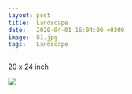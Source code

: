 ```yaml
---
layout: post
title:  Landscape
date:   2020-04-01 16:04:00 +0300
image:  01.jpg
tags:   Landscape
---
```


20 x 24 inch                                                                       

![]({{site.baseurl}}/img/01.jpg)

